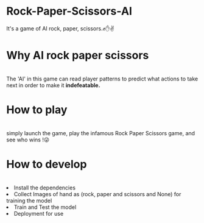 # Rock-Paper-Scissors-AI
It's a game of AI rock, paper, scissors.✊✋✌
<br>
<h1>Why AI rock paper scissors</h1>
<br>
The 'AI' in this game can read player patterns to predict what actions to take next in order to make it <b> indefeatable. </b>
<br>
<h1>How to play</h1>
<br>
simply launch the game, play the infamous Rock Paper Scissors game, and see who wins !😜
<br>
<h1>How to develop</h1>
<br>
<li>Install the dependencies</li>
<li>Collect Images of hand as (rock, paper and scissors and None) for training the model</li>
<li>Train and Test the model</li>
<li>Deployment for use</li> 

